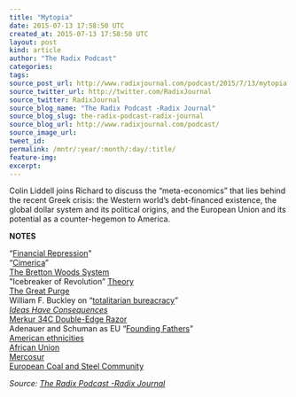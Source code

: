 ```yaml
---
title: "Mytopia"
date: 2015-07-13 17:58:50 UTC
created_at: 2015-07-13 17:58:50 UTC
layout: post
kind: article
author: "The Radix Podcast"
categories: 
tags: 
source_post_url: http://www.radixjournal.com/podcast/2015/7/13/mytopia
source_twitter_url: http://twitter.com/RadixJournal
source_twitter: RadixJournal
source_blog_name: "The Radix Podcast -Radix Journal"
source_blog_slug: the-radix-podcast-radix-journal
source_blog_url: http://www.radixjournal.com/podcast/
source_image_url: 
tweet_id:
permalink: /mntr/:year/:month/:day/:title/
feature-img: 
excerpt:
---
```

<p>Colin Liddell joins Richard to discuss the “meta-economics” that lies behind the recent Greek crisis: the Western world’s debt-financed existence, the global dollar system and its political origins, and the European Union and its potential as a counter-hegemon to America.  </p><p><strong>NOTES</strong></p><p>“<a href="http://lexicon.ft.com/Term?term=financial-repression">Financial Repression</a>"<br>“<a href="https://en.wikipedia.org/wiki/Chimerica">Cimerica</a>”  <br><a href="https://en.wikipedia.org/wiki/Bretton_Woods_system">The Bretton Woods System</a>  <br>"Icebreaker of Revolution” <a href="https://en.wikipedia.org/wiki/Soviet_offensive_plans_controversy">Theory</a>  <br><a href="http://www.radixjournal.com/books/the-great-purge-the-deformation-of-the-conservative-movement">The Great Purge</a><br>William F. Buckley on “<a href="https://mises.org/library/buckley-revealed">totalitarian bureacracy</a>”<br><em><a href="http://www.amazon.com/exec/obidos/ASIN/022609006X/washisummipub-20">Ideas Have Consequences</a></em><br><a href="http://www.amazon.com/exec/obidos/ASIN/B000QYEK88/washisummipub-20">Merkur 34C Double-Edge Razor</a>   <br>Adenauer and Schuman as EU “<a href="http://europa.eu/about-eu/eu-history/founding-fathers/index_en.htm">Founding Fathers</a>"<br><a href="https://en.wikipedia.org/wiki/Race_and_ethnicity_in_the_United_States#/media/File:Census-2000-Data-Top-US-Ancestries-by-County.svg">American ethnicities</a>  <br><a href="http://www.au.int">African Union</a><br><a href="https://en.wikipedia.org/wiki/Mercosur">Mercosur</a>   <br><a href="https://en.wikipedia.org/wiki/History_of_the_European_Coal_and_Steel_Community_(1945%E2%80%9357)">European Coal and Steel Community</a></p><div class="">
    <i>Source: <a href="http://www.radixjournal.com/podcast/">The Radix Podcast -Radix Journal</a></i>
</div>
